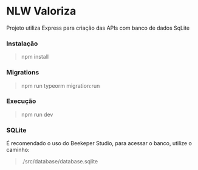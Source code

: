 # NLW Valoriza

Projeto utiliza Express para criação das APIs com banco de dados SqLite


### Instalação

> npm install

### Migrations

> npm run typeorm migration:run

### Execução

> npm run dev


### SQLite

É recomendado o uso do Beekeper Studio, para acessar o banco, utilize o caminho:

> ./src/database/database.sqlite

